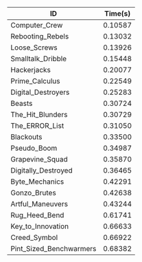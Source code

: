 |ID|Time(s)|
|-|-|
|Computer_Crew|0.10587|
|Rebooting_Rebels|0.13032|
|Loose_Screws|0.13926|
|Smalltalk_Dribble|0.15448|
|Hackerjacks|0.20077|
|Prime_Calculus|0.22549|
|Digital_Destroyers|0.25283|
|Beasts|0.30724|
|The_Hit_Blunders|0.30729|
|The_ERROR_List|0.31050|
|Blackouts|0.33500|
|Pseudo_Boom|0.34987|
|Grapevine_Squad|0.35870|
|Digitally_Destroyed|0.36465|
|Byte_Mechanics|0.42291|
|Gonzo_Brutes|0.42638|
|Artful_Maneuvers|0.43244|
|Rug_Heed_Bend|0.61741|
|Key_to_Innovation|0.66633|
|Creed_Symbol|0.66922|
|Pint_Sized_Benchwarmers|0.68382|
